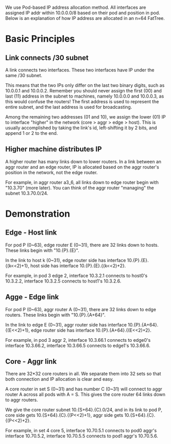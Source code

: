 We use Pod-based IP address allocation method.
All interfaces are assigned IP addr within 10.0.0.0/8 based on their pod and position in pod.
Below is an explanation of how IP address are allocated in an n=64 FatTree.

# Basic Principles

## Link connects /30 subnet
A link connects two interfaces. These two interfaces have IP under the same /30 subnet.

This means that the two IPs only differ on the last two binary digits, such as 10.0.0.1 and 10.0.0.2.
Remember you should never assign the first (00) and last (11) address in the subnet to machines, namely 10.0.0.0 and 10.0.0.3,
as this would confuse the routers! The first address is used to represent the entire subnet, and the last address is used for broadcasting.

Among the remaining two addresses (01 and 10), we assign the lower (01) IP to interface "higher" in the network (core > aggr > edge > host).
This is usually accomplished by taking the link's id, left-shifting it by 2 bits, and append 1 or 2 to the end.

## Higher machine distributes IP
A higher router has many links down to lower routers.
In a link between an aggr router and an edge router, IP is allocated based on the aggr router's position in the network, not the edge router.

For example, in aggr router a3_6, all links down to edge router begin with "10.3.70" (more later).
You can think of the aggr router "managing" the subnet 10.3.70.0/24.

# Demonstration

## Edge - Host link

For pod P (0~63), edge router E (0~31), there are 32 links down to hosts. These links begin with "10.{P}.{E}".

In the link to host k (0~31), edge router side has interface 10.{P}.{E}.{(k<<2)+1}, host side has interface 10.{P}.{E}.{(k<<2)+2}.

For example, in pod 3 edge 2, interface 10.3.2.1 connects to host0's 10.3.2.2, interface 10.3.2.5 connects to host1's 10.3.2.6.

## Agge - Edge link

For pod P (0~63), aggr router A (0~31), there are 32 links down to edge routers. These links begin with "10.{P}.{A+64}".

In the link to edge E (0~31), aggr router side has interface 10.{P}.{A+64}.{(E<<2)+1}, edge router side has interface 10.{P}.{A+64}.{(E<<2)+2}.

For example, in pod 3 aggr 2, interface 10.3.66.1 connects to edge0's interface 10.3.66.2, interface 10.3.66.5 connects to edge1's 10.3.66.6.

## Core - Aggr link

There are 32*32 core routers in all. We separate them into 32 sets so that both connection and IP allocation is clear and easy.

A core router in set S (0~31) and has number C (0~31) will connect to aggr router A across all pods with A = S. This gives the core router 64 links down to aggr routers.

We give the core router subnet 10.{S+64}.{C}.0/24, and in its link to pod P, core side gets 10.{S+64}.{C}.{(P<<2)+1}, aggr side gets 10.{S+64}.{C}.{(P<<2)+2}.

For example, in set 4 core 5, interface 10.70.5.1 connects to pod0 aggr's interface 10.70.5.2, interface 10.70.5.5 connects to pod1 aggr's 10.70.5.6.